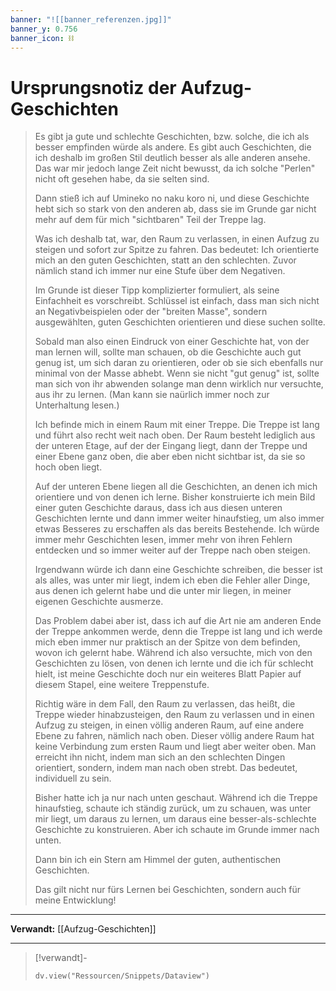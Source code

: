 ```yaml
---
banner: "![[banner_referenzen.jpg]]"
banner_y: 0.756
banner_icon: ⛓️
---
```


# Ursprungsnotiz der Aufzug-Geschichten

> Es gibt ja gute und schlechte Geschichten, bzw. solche, die ich als besser empfinden würde als andere. Es gibt auch Geschichten, die ich deshalb im großen Stil deutlich besser als alle anderen ansehe. Das war mir jedoch lange Zeit nicht bewusst, da ich solche "Perlen" nicht oft gesehen habe, da sie selten sind.
> 
> Dann stieß ich auf Umineko no naku koro ni, und diese Geschichte hebt sich so stark von den anderen ab, dass sie im Grunde gar nicht mehr auf dem für mich "sichtbaren" Teil der Treppe lag.
> 
> Was ich deshalb tat, war, den Raum zu verlassen, in einen Aufzug zu steigen und sofort zur Spitze zu fahren. Das bedeutet: Ich orientierte mich an den guten Geschichten, statt an den schlechten. Zuvor nämlich stand ich immer nur eine Stufe über dem Negativen.
> 
> Im Grunde ist dieser Tipp komplizierter formuliert, als seine Einfachheit es vorschreibt. Schlüssel ist einfach, dass man sich nicht an Negativbeispielen oder der "breiten Masse", sondern ausgewählten, guten Geschichten orientieren und diese suchen sollte.
> 
> Sobald man also einen Eindruck von einer Geschichte hat, von der man lernen will, sollte man schauen, ob die Geschichte auch gut genug ist, um sich daran zu orientieren, oder ob sie sich ebenfalls nur minimal von der Masse abhebt. Wenn sie nicht "gut genug" ist, sollte man sich von ihr abwenden solange man denn wirklich nur versuchte, aus ihr zu lernen. (Man kann sie naürlich immer noch zur Unterhaltung lesen.)
> 
> Ich befinde mich in einem Raum mit einer Treppe. Die Treppe ist lang und führt also recht weit nach oben. Der Raum besteht lediglich aus der unteren Etage, auf der der Eingang liegt, dann der Treppe und einer Ebene ganz oben, die aber eben nicht sichtbar ist, da sie so hoch oben liegt.
> 
> Auf der unteren Ebene liegen all die Geschichten, an denen ich mich orientiere und von denen ich lerne. Bisher konstruierte ich mein Bild einer guten Geschichte daraus, dass ich aus diesen unteren Geschichten lernte und dann immer weiter hinaufstieg, um also immer etwas Besseres zu erschaffen als das bereits Bestehende. Ich würde immer mehr Geschichten lesen, immer mehr von ihren Fehlern entdecken und so immer weiter auf der Treppe nach oben steigen.
> 
> Irgendwann würde ich dann eine Geschichte schreiben, die besser ist als alles, was unter mir liegt, indem ich eben die Fehler aller Dinge, aus denen ich gelernt habe und die unter mir liegen, in meiner eigenen Geschichte ausmerze.
> 
> Das Problem dabei aber ist, dass ich auf die Art nie am anderen Ende der Treppe ankommen werde, denn die Treppe ist lang und ich werde mich eben immer nur praktisch an der Spitze von dem befinden, wovon ich gelernt habe. Während ich also versuchte, mich von den Geschichten zu lösen, von denen ich lernte und die ich für schlecht hielt, ist meine Geschichte doch nur ein weiteres Blatt Papier auf diesem Stapel, eine weitere Treppenstufe.
> 
> Richtig wäre in dem Fall, den Raum zu verlassen, das heißt, die Treppe wieder hinabzusteigen, den Raum zu verlassen und in einen Aufzug zu steigen, in einen völlig anderen Raum, auf eine andere Ebene zu fahren, nämlich nach oben. Dieser völlig andere Raum hat keine Verbindung zum ersten Raum und liegt aber weiter oben. Man erreicht ihn nicht, indem man sich an den schlechten Dingen orientiert, sondern, indem man nach oben strebt. Das bedeutet, individuell zu sein.
> 
> Bisher hatte ich ja nur nach unten geschaut. Während ich die Treppe hinaufstieg, schaute ich ständig zurück, um zu schauen, was unter mir liegt, um daraus zu lernen, um daraus eine besser-als-schlechte Geschichte zu konstruieren. Aber ich schaute im Grunde immer nach unten.
> 
> Dann bin ich ein Stern am Himmel der guten, authentischen Geschichten.
> 
> Das gilt nicht nur fürs Lernen bei Geschichten, sondern auch für meine Entwicklung!

---

**Verwandt:** [[Aufzug-Geschichten]]

---

> [!verwandt]-
> ```dataviewjs
> dv.view("Ressourcen/Snippets/Dataview")
> ```